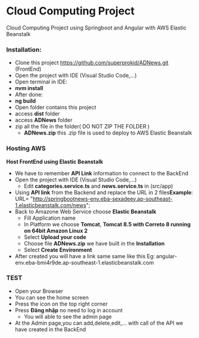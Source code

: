 # Cloud Computing Project


Cloud Computing Project using Springboot and Angular with AWS Elastic Beanstalk

### Installation:
- Clone this project https://github.com/superprokid/ADNews.git (FrontEnd)
- Open the project with IDE (Visual Studio Code,...)
- Open terminal in IDE:
- **nvm install**
-  After done:
  - **ng build**
- Open folder contains this project
- access **dist** folder
- access **ADNews** folder
- zip all the file in the folder( DO NOT ZIP THE FOLDER )
  - **ADNews.zip** this .zip  file is used to deploy to AWS Elastic Beanstalk

### Hosting AWS

**Host FrontEnd using Elastic Beanstalk**
  - We have to remember **API Link** information to connect to the BackEnd
- Open the project with IDE (Visual Studio Code,...)
  - Edit **categories.service.ts** and **news.service.ts** in (src/app)
- Using **API link** from the Backend and replace the URL in 2 files**Example**: URL= "http://springbootnews-env.eba-sexadeey.ap-southeast-1.elasticbeanstalk.com/news";
- Back to Amazone Web Service choose **Elastic Beanstalk**
  - Fill Application name
  - In Platform we choose **Tomcat**, **Tomcat 8.5 with Correto 8 running on 64bit Amazon Linux 2**
  - Select **Upload your code**
  - Choose file **ADNews.zip** we have built in the **Installation**
  - Select **Create Environment**
- After created you will have a link same same like this Eg: angular-env.eba-bmi4r9de.ap-southeast-1.elasticbeanstalk.com

### TEST
- Open your Browser
- You can see the home screen
- Press the icon on the top right corner
- Press **Đăng nhập** no need to log in account
  - You will able to see the admin page
- At the Admin page,you can add,delete,edit,… with call of the API we have created in the BackEnd
